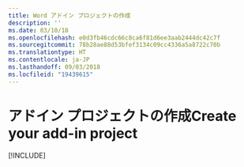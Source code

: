 ```yaml
---
title: Word アドイン プロジェクトの作成
description: ''
ms.date: 03/10/18
ms.openlocfilehash: e0d3fb46cdc66c8ca6f81d6ee3aab2444dc42c7f
ms.sourcegitcommit: 78b28ae88d53bfef3134c09cc4336a5a8722c70b
ms.translationtype: HT
ms.contentlocale: ja-JP
ms.lasthandoff: 09/03/2018
ms.locfileid: "19439615"
---
```

# <a name="create-your-add-in-project"></a><span data-ttu-id="8b201-102">アドイン プロジェクトの作成</span><span class="sxs-lookup"><span data-stu-id="8b201-102">Create your add-in project</span></span>

[!INCLUDE[](../includes/word-tutorial-setup.md)]